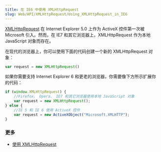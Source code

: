 ```yaml
---
title: 在 IE6 中使用 XMLHttpRequest
slug: Web/API/XMLHttpRequest/Using_XMLHttpRequest_in_IE6
---
```

[XMLHttpRequest](/zh-CN/DOM/XMLHttpRequest) 在 Internet Explorer 5.0 上作为 ActiveX 控件第一次被 Microsoft 引入。然而，在 IE7 和其它浏览器上，XMLHttpRequest 作为本地 JavaScript 对象而存在。

在现代的浏览器上，你可以使用下面的代码创建一个新的 XMLHttpRequest 对象：

```js
var request = new XMLHttpRequest()
```

如果你需要支持 Internet Explorer 6 和更老的浏览器，你需要像下方所示扩展你的代码：

```js
if (window.XMLHttpRequest) {
    //Firefox、 Opera、 IE7 和其它浏览器使用本地 JavaScript 对象
    var request = new XMLHttpRequest();
} else {
    //IE 5 和 IE 6 使用 ActiveX 控件
    var request = new ActiveXObject("Microsoft.XMLHTTP");
}
```

### 更多

- [使用 XMLHttpRequest](/zh-CN/DOM/XMLHttpRequest/Using_XMLHttpRequest)
